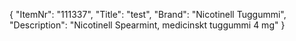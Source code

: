 {
  "ItemNr": "111337",
  "Title": "test",
  "Brand": "Nicotinell Tuggummi",
  "Description": "Nicotinell Spearmint, medicinskt tuggummi 4 mg"
}